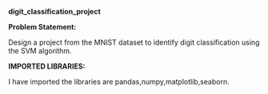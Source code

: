 **digit_classification_project**

**Problem Statement:** 

Design a project from the MNIST dataset to identify digit classification using the SVM algorithm. 

**IMPORTED LIBRARIES:**

I have imported the libraries are pandas,numpy,matplotlib,seaborn.

